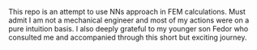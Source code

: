 This repo is an attempt to use NNs approach in FEM calculations.
Must admit I am not a mechanical engineer and most of my actions were on a pure intuition basis.
I also deeply grateful to my younger son Fedor who consulted me and accompanied through this short but exciting journey.
